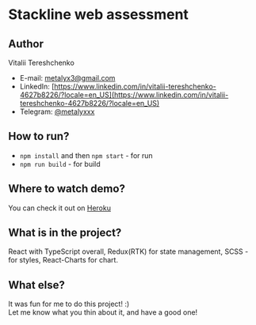 # Stackline web assessment

## Author

Vitalii Tereshchenko

- E-mail: [metalyx3@gmail.com](mailto:metalyx3@gmail.com)
- LinkedIn: [https://www.linkedin.com/in/vitalii-tereshchenko-4627b8226/?locale=en_US](https://www.linkedin.com/in/vitalii-tereshchenko-4627b8226/?locale=en_US) 
- Telegram: [@metalyxxx](https://t.me/metalyxxx)

## How to run?

- `npm install` and then `npm start` - for run <br />
- `npm run build` - for build

## Where to watch demo?

You can check it out on [Heroku]()

## What is in the project?

React with TypeScript overall, Redux(RTK) for state management, SCSS - for styles, React-Charts for chart.

## What else?

It was fun for me to do this project! :) <br />
Let me know what you thin about it, and have a good one!
